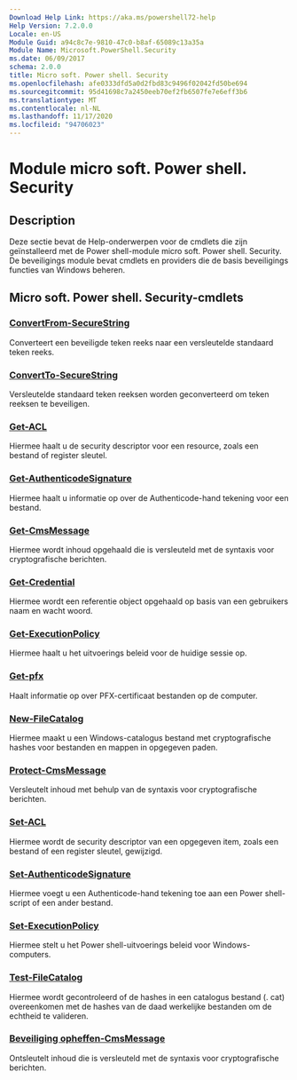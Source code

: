 ```yaml
---
Download Help Link: https://aka.ms/powershell72-help
Help Version: 7.2.0.0
Locale: en-US
Module Guid: a94c8c7e-9810-47c0-b8af-65089c13a35a
Module Name: Microsoft.PowerShell.Security
ms.date: 06/09/2017
schema: 2.0.0
title: Micro soft. Power shell. Security
ms.openlocfilehash: afe0333dfd5a0d2fbd83c9496f02042fd50be694
ms.sourcegitcommit: 95d41698c7a2450eeb70ef2fb6507fe7e6eff3b6
ms.translationtype: MT
ms.contentlocale: nl-NL
ms.lasthandoff: 11/17/2020
ms.locfileid: "94706023"
---
```

# Module micro soft. Power shell. Security

## Description

Deze sectie bevat de Help-onderwerpen voor de cmdlets die zijn geïnstalleerd met de Power shell-module micro soft. Power shell. Security. De beveiligings module bevat cmdlets en providers die de basis beveiligings functies van Windows beheren.

## Micro soft. Power shell. Security-cmdlets

### [ConvertFrom-SecureString](ConvertFrom-SecureString.md)
Converteert een beveiligde teken reeks naar een versleutelde standaard teken reeks.

### [ConvertTo-SecureString](ConvertTo-SecureString.md)
Versleutelde standaard teken reeksen worden geconverteerd om teken reeksen te beveiligen.

### [Get-ACL](Get-Acl.md)
Hiermee haalt u de security descriptor voor een resource, zoals een bestand of register sleutel.

### [Get-AuthenticodeSignature](Get-AuthenticodeSignature.md)
Hiermee haalt u informatie op over de Authenticode-hand tekening voor een bestand.

### [Get-CmsMessage](Get-CmsMessage.md)
Hiermee wordt inhoud opgehaald die is versleuteld met de syntaxis voor cryptografische berichten.

### [Get-Credential](Get-Credential.md)
Hiermee wordt een referentie object opgehaald op basis van een gebruikers naam en wacht woord.

### [Get-ExecutionPolicy](Get-ExecutionPolicy.md)
Hiermee haalt u het uitvoerings beleid voor de huidige sessie op.

### [Get-pfx](Get-PfxCertificate.md)
Haalt informatie op over PFX-certificaat bestanden op de computer.

### [New-FileCatalog](New-FileCatalog.md)
Hiermee maakt u een Windows-catalogus bestand met cryptografische hashes voor bestanden en mappen in opgegeven paden.

### [Protect-CmsMessage](Protect-CmsMessage.md)
Versleutelt inhoud met behulp van de syntaxis voor cryptografische berichten.

### [Set-ACL](Set-Acl.md)
Hiermee wordt de security descriptor van een opgegeven item, zoals een bestand of een register sleutel, gewijzigd.

### [Set-AuthenticodeSignature](Set-AuthenticodeSignature.md)
Hiermee voegt u een Authenticode-hand tekening toe aan een Power shell-script of een ander bestand.

### [Set-ExecutionPolicy](Set-ExecutionPolicy.md)
Hiermee stelt u het Power shell-uitvoerings beleid voor Windows-computers.

### [Test-FileCatalog](Test-FileCatalog.md)
Hiermee wordt gecontroleerd of de hashes in een catalogus bestand (. cat) overeenkomen met de hashes van de daad werkelijke bestanden om de echtheid te valideren.

### [Beveiliging opheffen-CmsMessage](Unprotect-CmsMessage.md)
Ontsleutelt inhoud die is versleuteld met de syntaxis voor cryptografische berichten.

